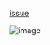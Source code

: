 [issue](https://api.github.com/repos/hoperyy/blog/issues/93)


![image](https://user-images.githubusercontent.com/5757051/31874417-c1a6a338-b78e-11e7-929b-a13ca6c82dd1.png)
